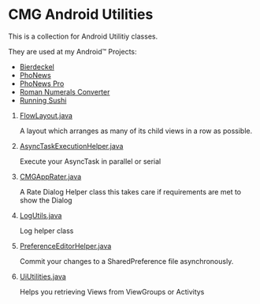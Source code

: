 CMG Android Utilities
=====================

This is a collection for Android Utilitiy classes.

They are used at my Android&trade; Projects:

*   [Bierdeckel](https://play.google.com/store/apps/details?id=com.cmgapps.android.bierdeckel)
*   [PhoNews](https://play.google.com/store/apps/details?id=at.cmg.android.phonews)
*   [PhoNews Pro](https://play.google.com/store/apps/details?id=com.cmgapps.android.phonewspro)
*   [Roman Numerals Converter](https://play.google.com/store/apps/details?id=com.cmgapps.android.numeralsconverter)
*   [Running Sushi](https://play.google.com/store/apps/details?id=com.cmgapps.android.sushicounter)


1.  [FlowLayout.java](https://github.com/chrimaeon/CMG-Android-Utilities/blob/master/src/com/cmgapps/android/layout/FlowLayout.java)

    A layout which arranges as many of its child views in a row as possible. 

2.  [AsyncTaskExecutionHelper.java](https://github.com/chrimaeon/CMG-Android-Utilities/blob/master/src/com/cmgapps/android/util/AsyncTaskExecutionHelper.java)

    Execute your AsyncTask in parallel or serial

3.  [CMGAppRater.java](https://github.com/chrimaeon/CMG-Android-Utilities/blob/master/src/com/cmgapps/android/util/CMGAppRater.java)

    A Rate Dialog Helper class this takes care if requirements are met to show the Dialog

4.  [LogUtils.java](https://github.com/chrimaeon/CMG-Android-Utilities/blob/master/src/com/cmgapps/android/util/LogUtils.java)

    Log helper class

5.  [PreferenceEditorHelper.java](https://github.com/chrimaeon/CMG-Android-Utilities/blob/master/src/com/cmgapps/android/util/PreferenceEditorHelper.java)

    Commit your changes to a SharedPreference file asynchronously.

6.  [UiUtilities.java](https://github.com/chrimaeon/CMG-Android-Utilities/blob/master/src/com/cmgapps/android/util/UiUtilities.java)

    Helps you retrieving Views from ViewGroups or Activitys